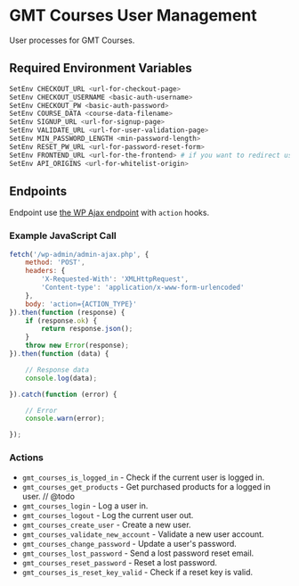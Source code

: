 # GMT Courses User Management
User processes for GMT Courses.

## Required Environment Variables

```bash
SetEnv CHECKOUT_URL <url-for-checkout-page>
SetEnv CHECKOUT_USERNAME <basic-auth-username>
SetEnv CHECKOUT_PW <basic-auth-password>
SetEnv COURSE_DATA <course-data-filename>
SetEnv SIGNUP_URL <url-for-signup-page>
SetEnv VALIDATE_URL <url-for-user-validation-page>
SetEnv MIN_PASSWORD_LENGTH <min-password-length>
SetEnv RESET_PW_URL <url-for-password-reset-form>
SetEnv FRONTEND_URL <url-for-the-frontend> # if you want to redirect users away
SetEnv API_ORIGINS <url-for-whitelist-origin>
```


## Endpoints

Endpoint use [the WP Ajax endpoint](https://developer.wordpress.org/reference/hooks/wp_ajax_action/) with `action` hooks.

### Example JavaScript Call

```js
fetch('/wp-admin/admin-ajax.php', {
	method: 'POST',
	headers: {
		'X-Requested-With': 'XMLHttpRequest',
		'Content-type': 'application/x-www-form-urlencoded'
	},
	body: 'action={ACTION_TYPE}'
}).then(function (response) {
	if (response.ok) {
		return response.json();
	}
	throw new Error(response);
}).then(function (data) {

	// Response data
	console.log(data);

}).catch(function (error) {

	// Error
	console.warn(error);

});
```

### Actions

- `gmt_courses_is_logged_in` - Check if the current user is logged in.
- `gmt_courses_get_products` - Get purchased products for a logged in user. // @todo
- `gmt_courses_login` - Log a user in.
- `gmt_courses_logout` - Log the current user out.
- `gmt_courses_create_user` - Create a new user.
- `gmt_courses_validate_new_account` - Validate a new user account.
- `gmt_courses_change_password` - Update a user's password.
- `gmt_courses_lost_password` - Send a lost password reset email.
- `gmt_courses_reset_password` - Reset a lost password.
- `gmt_courses_is_reset_key_valid` - Check if a reset key is valid.